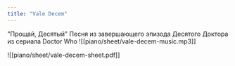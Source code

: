 ```yaml
---
title: "Vale Decem"
---
```

"Прощай, Десятый"
Песня из завершающего эпизода Десятого Доктора из сериала Doctor Who
![[piano/sheet/vale-decem-music.mp3]]

![[piano/sheet/vale-decem-sheet.pdf]]